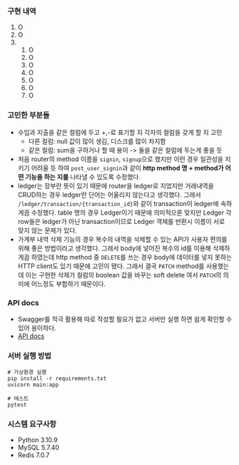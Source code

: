 ### 구현 내역
1. O
2. O
3. 
    1. O
    2. O
    3. O
    4. O
    5. O
    6. O
    7. O


### 고민한 부분들
- 수입과 지출을 같은 컬럼에 두고 +,-로 표기할 지 각자의 컬럼을 갖게 할 지 고민
   - 다른 컬럼: null 값이 많이 생김, 디스크를 많이 차지함
   - 같은 컬럼: sum을 구하거나 할 때 용이
   -> 둘을 같은 컬럼에 두는게 좋을 듯
- 처음 router의 method 이름을 `signin`, `signup`으로 했지만 
이런 경우 일관성을 지키기 어려울 듯 하여 `post_user_signin`과 같이 **http method 명 + method가 어떤 기능을 하는 지를** 나타낼 수 있도록 수정했다.
- ledger는 장부란 뜻이 있기 때문에 router을 ledger로 지었지만 
거래내역을 CRUD하는 경우 ledger란 단어는 어울리지 않는다고 생각했다.
그래서 `/ledger/transaction/{transaction_id}`와 같이 transaction이 ledger에 속하게끔 수정했다.
table 명의 경우 Ledger이기 때문에 의미적으론 맞지만 Ledger 각 row들은 ledger가 아닌 transaction이므로 
Ledger 객체를 반환시 이름이 서로 맞지 않는 문제가 있다.  
- 가계부 내역 삭제 기능의 경우 복수의 내역을 삭제할 수 있는 API가 사용자 편의를 위해 좋은 방법이라고 생각했다.
그래서 body에 넣어진 복수의 id를 이용해 삭제하게끔 하였는데 http method 중 `DELETE`를 쓰는 경우 body에 데이터를 
넣지 못하는 HTTP client도 있기 때문에 고민이 됐다.
그래서 결국 `PATCH` method를 사용했는데 이는 구현한 삭제가 컬럼의 boolean 값을 바꾸는 soft delete 여서 `PATCH`의 의미에 어느정도 부합하기 때문이다. 


### API docs
- Swagger를 적극 활용해 따로 작성할 필요가 없고 서버만 실행 하면 쉽게 확인할 수 있어 용이하다.
- [API docs](https://htmlpreview.github.io/?https://github.com/jiyeon-kim-ds/fastapi_test/blob/main/swagger.html)


### 서버 실행 방법
```shell
# 가상환경 실행 
pip install -r requirements.txt
uvicorn main:app

# 테스트
pytest
```


### 시스템 요구사항
- Python 3.10.9
- MySQL  5.7.40
- Redis  7.0.7